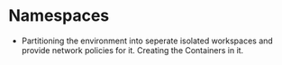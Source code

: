 # Namespaces
- Partitioning the environment into seperate isolated workspaces and provide network policies for it. Creating the Containers in it.

